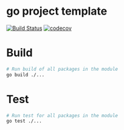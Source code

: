 # go project template

[![Build Status][travis-img]][travis-url]
[![codecov][codecov-img]][codecov-url]

[travis-img]: https://travis-ci.org/weak-head/go-template.svg?branch=master
[travis-url]: https://travis-ci.org/weak-head/go-template

[codecov-img]: https://codecov.io/gh/weak-head/go-template/branch/master/graph/badge.svg
[codecov-url]: https://codecov.io/gh/weak-head/go-template

# Build

```bash
# Run build of all packages in the module
go build ./...
```

# Test

```bash
# Run test for all packages in the module
go test ./...
```
